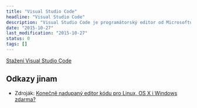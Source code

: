 ```yaml
---
title: "Visual Studio Code"
headline: "Visual Studio Code"
description: "Visual Studio Code je programátorský editor od Microsoftu."
date: "2015-10-27"
last_modification: "2015-10-27"
status: 0
tags: []
---
```


[Stažení Visual Studio Code](https://www.visualstudio.com/)

## Odkazy jinam

  - Zdroják: [Konečně nadupaný editor kódu pro Linux, OS X i Windows zdarma?](https://www.zdrojak.cz/clanky/konecne-nadupany-editor-kodu-pro-linux-os-x-i-windows-zdarma/)